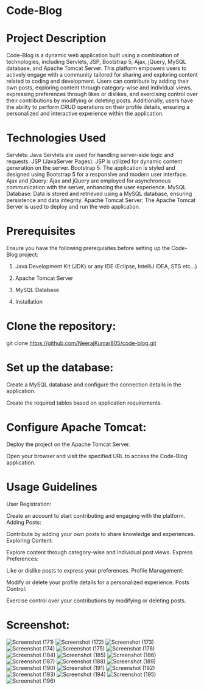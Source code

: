 # Code-Blog

# Project Description
Code-Blog is a dynamic web application built using a combination of technologies, including Servlets, JSP, Bootstrap 5, Ajax, jQuery, MySQL database, and Apache Tomcat Server. This platform empowers users to actively engage with a community tailored for sharing and exploring content related to coding and development. Users can contribute by adding their own posts, exploring content through category-wise and individual views, expressing preferences through likes or dislikes, and exercising control over their contributions by modifying or deleting posts. Additionally, users have the ability to perform CRUD operations on their profile details, ensuring a personalized and interactive experience within the application.

# Technologies Used

Servlets: Java Servlets are used for handling server-side logic and requests.
JSP (JavaServer Pages): JSP is utilized for dynamic content generation on the server.
Bootstrap 5: The application is styled and designed using Bootstrap 5 for a responsive and modern user interface.
Ajax and jQuery: Ajax and jQuery are employed for asynchronous communication with the server, enhancing the user experience.
MySQL Database: Data is stored and retrieved using a MySQL database, ensuring persistence and data integrity.
Apache Tomcat Server: The Apache Tomcat Server is used to deploy and run the web application.

# Prerequisites
Ensure you have the following prerequisites before setting up the Code-Blog project:

1. Java Development Kit (JDK) or any IDE (Eclipse, IntelliJ IDEA, STS etc...)

2. Apache Tomcat Server

3. MySQL Database

4. Installation

# Clone the repository:

git clone https://github.com/NeerajKumar805/code-blog.git

# Set up the database:

Create a MySQL database and configure the connection details in the application.

Create the required tables based on application requirements.

# Configure Apache Tomcat:

Deploy the project on the Apache Tomcat Server.

Open your browser and visit the specified URL to access the Code-Blog application.

# Usage Guidelines

User Registration:

Create an account to start contributing and engaging with the platform.
Adding Posts:

Contribute by adding your own posts to share knowledge and experiences.
Exploring Content:

Explore content through category-wise and individual post views.
Express Preferences:

Like or dislike posts to express your preferences.
Profile Management:

Modify or delete your profile details for a personalized experience.
Posts Control:

Exercise control over your contributions by modifying or deleting posts.

# Screenshot:

![Screenshot (171)](https://github.com/NeerajKumar805/Code-Blog/assets/69098331/1fee33b2-3173-4738-b25a-78029d79ac99)
![Screenshot (172)](https://github.com/NeerajKumar805/Code-Blog/assets/69098331/11de7569-146a-481e-8180-70ff9f59898f)
![Screenshot (173)](https://github.com/NeerajKumar805/Code-Blog/assets/69098331/afd4ee82-3704-484e-a008-4175aee98002)
![Screenshot (174)](https://github.com/NeerajKumar805/Code-Blog/assets/69098331/dd1d47b3-7c44-49af-b8ad-7c6474bcdd72)
![Screenshot (175)](https://github.com/NeerajKumar805/Code-Blog/assets/69098331/05315ae0-83c8-4ec0-86f4-786ced45a072)
![Screenshot (176)](https://github.com/NeerajKumar805/Code-Blog/assets/69098331/66a52c5c-4159-403d-ac92-e6c98bbb90e4)
![Screenshot (184)](https://github.com/NeerajKumar805/Code-Blog/assets/69098331/58000541-b354-4dca-916a-eda557305b47)
![Screenshot (185)](https://github.com/NeerajKumar805/Code-Blog/assets/69098331/35abbd81-fd68-4af9-a494-0ab96cb596b7)
![Screenshot (186)](https://github.com/NeerajKumar805/Code-Blog/assets/69098331/f7ff7bd8-9714-4531-9c66-c09c9810776a)
![Screenshot (187)](https://github.com/NeerajKumar805/Code-Blog/assets/69098331/283aba70-4ef4-4fa4-b69a-375f64950a5c)
![Screenshot (188)](https://github.com/NeerajKumar805/Code-Blog/assets/69098331/fa06dc9f-6a24-4b92-9ba8-d30a98e043c1)
![Screenshot (189)](https://github.com/NeerajKumar805/Code-Blog/assets/69098331/70bd8c5b-3764-46d6-a9c4-d374400abfe6)
![Screenshot (190)](https://github.com/NeerajKumar805/Code-Blog/assets/69098331/938e7d68-d3a0-4b77-a0ae-4e6f5ed464ee)
![Screenshot (191)](https://github.com/NeerajKumar805/Code-Blog/assets/69098331/45408d81-390f-449a-ad63-05c29f44bdb9)
![Screenshot (192)](https://github.com/NeerajKumar805/Code-Blog/assets/69098331/7478649a-c0e5-49d6-9dcc-77fab4ee9f72)
![Screenshot (193)](https://github.com/NeerajKumar805/Code-Blog/assets/69098331/bda1556c-f288-40d5-abd8-035959c899f3)
![Screenshot (194)](https://github.com/NeerajKumar805/Code-Blog/assets/69098331/a1557b9c-2809-4a29-9303-16ebce178090)
![Screenshot (195)](https://github.com/NeerajKumar805/Code-Blog/assets/69098331/79ac16bd-b844-4874-bc1d-f5812bfc165c)
![Screenshot (196)](https://github.com/NeerajKumar805/Code-Blog/assets/69098331/29d6c1e7-8be6-4557-af55-f7d292daf973)
